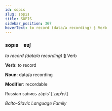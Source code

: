 ```yaml
---
id: sopıs
slug: sopıs
title: SOPIS
sidebar_position: 367
hoverText: to record (data/a recording) § Verb
---
```


### sopıs&emsp;<span kind="abugida">ɐʋ́ȷ</span>

*to record (data/a recording)* **§** Verb

**Verb**: to record

**Noun**: data/a recording

**Modifier**: recordable

Russian за́пись zápisʹ [ˈzapʲɪsʲ]

*Balto-Slavic Language Family*